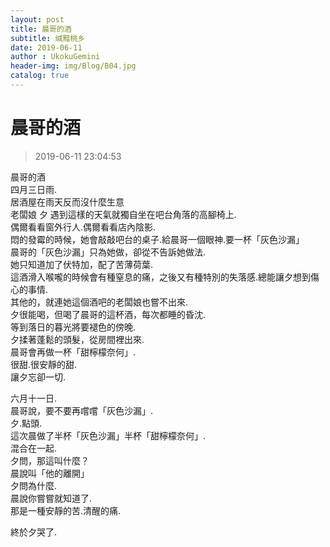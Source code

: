 ```yaml
---
layout: post
title: 晨哥的酒
subtitle: 缄黯桃乡
date: 2019-06-11
author : UkokuGemini
header-img: img/Blog/B04.jpg
catalog: true
---
```

# 晨哥的酒
> 2019-06-11 23:04:53


晨哥的酒  
四月三日雨.  
居酒屋在雨天反而沒什麼生意  
老闆娘 夕 遇到這樣的天氣就獨自坐在吧台角落的高腳椅上.  
偶爾看看窗外行人.偶爾看看店內陰影.  
悶的發霉的時候，她會敲敲吧台的桌子.給晨哥一個眼神.要一杯「灰色沙漏」  
晨哥的「灰色沙漏」只為她做，卻從不告訴她做法.  
她只知道加了伏特加，配了苦薄荷葉.  
這酒滑入喉嚨的時候會有種窒息的痛，之後又有種特別的失落感.總能讓夕想到傷心的事情.  
其他的，就連她這個酒吧的老闆娘也嘗不出來.  
夕很能喝，但喝了晨哥的這杯酒，每次都睡的昏沈.  
等到落日的暮光將要褪色的傍晚.  
夕揉著蓬鬆的頭髮，從房間裡出來.  
晨哥會再做一杯「甜檸檬奈何」.  
很甜.很安靜的甜.  
讓夕忘卻一切.  
  
六月十一日.  
晨哥說，要不要再嚐嚐「灰色沙漏」.  
夕.點頭.  
這次晨做了半杯「灰色沙漏」半杯「甜檸檬奈何」.  
混合在一起.  
夕問，那這叫什麼？  
晨說叫「他的離開」  
夕問為什麼.  
晨說你嘗嘗就知道了.  
那是一種安靜的苦.清醒的痛.  
  
終於夕哭了.  